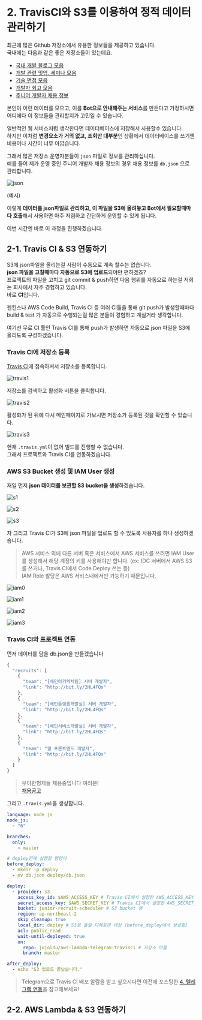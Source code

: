 # 2. TravisCI와 S3를 이용하여 정적 데이터 관리하기

최근에 많은 Github 저장소에서 유용한 정보들을 제공하고 있습니다.  
국내에는 다음과 같은 좋은 저장소들이 있는데요.

* [국내 개발 블로그 모음](https://github.com/sarojaba/awesome-devblog)
* [개발 관련 밋업, 세미나 모음](https://github.com/dev-meetup/dev-meetup.github.io)
* [기술 면접 모음](https://github.com/JaeYeopHan/Interview_Question_for_Beginner)
* [개발자 회고 모음](https://github.com/oaksong/developers-retrospective)
* [주니어 개발자 채용 정보](https://github.com/jojoldu/junior-recruit-scheduler)

본인이 이런 데이터를 모으고, 
이를 **Bot으로 안내해주는 서비스**를 만든다고 가정하시면 
어디에다 이 정보들을 관리할지가 고민일 수 있습니다.  
  
일반적인 웹 서비스처럼 생각한다면 데이터베이스에 저장해서 사용할수 있습니다.  
하지만 이처럼 **변경요소가 거의 없고, 조회만 대부분**인 상황에서 데이터베이스를 쓰기엔 비용이나 시간이 너무 아깝습니다.  
  
그래서 많은 저장소 운영자분들이  ```json``` 파일로 정보를 관리하십니다.    
예를 들어 제가 운영 중인 주니어 개발자 채용 정보의 경우 채용 정보를 ```db.json``` 으로 관리합니다.

![json](./images/2/json.png)

(예시)  
  
이렇게 **데이터를 json파일로 관리하고, 이 파일을 S3에 올려놓고 Bot에서 필요할때마다 호출**해서 사용하면 아주 저렴하고 간단하게 운영할 수 있게 됩니다.  
  
이번 시간엔 바로 이 과정을 진행하겠습니다.  

## 2-1. Travis CI & S3 연동하기

S3에 json파일을 올리는걸 사람이 수동으로 계속 할수는 없습니다.  
**json 파일을 고칠때마다 자동으로 S3에 업로드**되야만 편하겠죠?  
프로젝트의 파일을 고치고 git commit & push하면 다음 행위를 자동으로 하는걸 저희는 회사에서 자주 경험하고 있습니다.  
바로 **CI**입니다.  
  
젠킨스나 AWS Code Build, Travis CI 등 여러 CI툴을 통해 git push가 발생할때마다 build & test 가 자동으로 수행되는걸 많은 분들이 경험하고 계실거라 생각합니다.  
  
여기선 무료 CI 툴인 Travis CI를 통해 push가 발생하면 자동으로 json 파일을 S3에 올리도록 구성하겠습니다.  

### Travis CI에 저장소 등록

[Travis CI](https://travis-ci.org/)에 접속하셔서 저장소를 등록합니다.

![travis1](./images/2/travis1.png)

저장소를 검색하고 활성화 버튼을 클릭합니다.

![travis2](./images/2/travis2.png)

활성화가 된 뒤에 다시 메인페이지로 가보시면 저장소가 등록된 것을 확인할 수 있습니다.

![travis3](./images/2/travis3.png)

현재 ```.travis.yml```이 없어 빌드를 진행할 수 없습니다.  
그래서 프로젝트와 Travis CI를 연동하겠습니다.

### AWS S3 Bucket 생성 및 IAM User 생성

재일 먼저 **json 데이터를 보관할 S3 bucket을 생성**하겠습니다.  

![s1](./images/2/s1.png)

![s2](./images/2/s2.png)

![s3](./images/2/s3.png)

자 그리고 Travis CI가 S3에 json 파일을 업로드 할 수 있도록 사용자를 하나 생성하겠습니다.  

> AWS 서비스 외에 다른 서버 혹은 서비스에서 AWS 서비스를 쓰려면 IAM User를 생성해서 해당 계정의 키를 사용해야만 합니다. (ex: IDC 서버에서 AWS S3를 쓰거나, Travis CI에서 Code Deploy 쓰는 등)  
IAM Role 할당은 AWS 서비스내에서만 가능하기 때문입니다.  

![iam0](./images/2/iam0.png)

![iam1](./images/2/iam1.png)

![iam2](./images/2/iam2.png)

![iam3](./images/2/iam3.png)



### Travis CI와 프로젝트 연동

먼저 데이터를 담을 db.json을 만들겠습니다

```js
{
  "recruits": [
    {
      "team": "[배민아키텍처팀] 서버 개발자",
      "link": "http://bit.ly/2HL4FQs"
    },
    {
      "team": "[배민플랫폼개발실] 서버 개발자",
      "link": "http://bit.ly/2HL4FQs"
    },
    {
      "team": "[배민서비스개발실] 서버 개발자",
      "link": "http://bit.ly/2HL4FQs"
    },
    {
      "team": "웹 프론트엔드 개발자",
      "link": "http://bit.ly/2HL4FQs"
    }
  ]
}
```

> 우아한형제들 채용중입니다 여러분!  
[채용공고](http://bit.ly/2HL4FQs)


그리고 ```.travis.yml```을 생성합니다.

```yaml
language: node_js
node_js:
  - "6"

branches:
  only:
    - master

# deploy전에 실행할 명령어
before_deploy:
  - mkdir -p deploy
  - mv db.json deploy/db.json

deploy:
  - provider: s3
    access_key_id: $AWS_ACCESS_KEY # Travis CI에서 설정한 AWS_ACCESS_KEY
    secret_access_key: $AWS_SECRET_KEY # Travis CI에서 설정한 AWS_SECRET_KEY
    bucket: junior-recruit-scheduler # S3 bucket 명
    region: ap-northeast-2
    skip_cleanup: true
    local_dir: deploy # S3로 올릴 디렉토리 대상 (before_deploy에서 생성함)
    acl: public_read
    wait-until-deployed: true
    on:
      repo: jojoldu/aws-lambda-telegram-travisci # 저장소 이름
      branch: master

after_deploy:
  - echo "S3 업로드 끝났습니다."
```


> Telegram으로 Travis CI 배포 알람을 받고 싶으시다면 이전에 포스팅한 [4. 텔레그램 연동](http://jojoldu.tistory.com/275)을 참고해보세요!

## 2-2. AWS Lambda & S3 연동하기